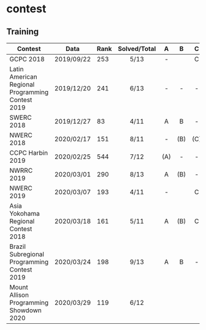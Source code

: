 # contest

## Training
| Contest | Data | Rank | Solved/Total |A|B|C|D|E|F|G|H|I|J|K|L|M|
|-|-|-|:-:|:-:|:-:|:-:|:-:|:-:|:-:|:-:|:-:|:-:|:-:|:-:|:-:|:-:|
| GCPC  2018                                       | 2019/09/22 | 253 | 5/13   |-||C||E|F|-|-|I|-|-|-|(M)|
| Latin American Regional Programming Contest 2019 | 2019/12/20 | 241 | 6/13   |-|-|-|-|E|-|-|-|I|-|K|L|M|
| SWERC 2018                                       | 2019/12/27 | 83  | 4/11   |A|B|-|D|E|-|(G)|-|-|-|-|-|-|
| NWERC 2018                                       | 2020/02/17 | 151 | 8/11   |-|(B)|(C)|-|(E)|-|(G)|H|I|(J)|K|
| CCPC Harbin 2019                                 | 2020/02/25 | 544 | 7/12   |(A)|-|-|-|(E)|F|-|-|(I)|J|K|(L)|
| NWRRC 2019                                       | 2020/03/01 | 290 | 8/13   |A|(B)|-|-|E|-|-|(H)|(I)|J|(K)|-|M|
| NWERC 2019                                       | 2020/03/07 | 193 | 4/11   |-||C|-|E|F|-|-|I|-|-|
| Asia Yokohama Regional Contest 2018              | 2020/03/18 | 161 | 5/11   |A|(B)|C|-|-|-|G|-|-|-|K|
| Brazil Subregional Programming Contest 2019      | 2020/03/24 | 198 | 9/13   |A|B|-|D|-|-|(G)|H|(I)|(J)|-|L|M|
| Mount Allison Programming Showdown 2020          | 2020/03/29 | 119 | 6/12   ||||D||F|G|H|(I)|J|-|-|
